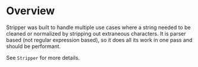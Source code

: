 # Overview

Stripper was built to handle multiple use cases where a string needed to be cleaned or normalized by stripping out 
extraneous characters.  It is parser based (not regular expression based), so it does all its work in one pass and 
should be performant.

See `Stripper` for more details.